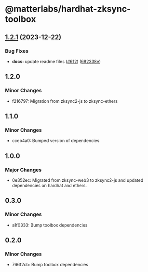 # @matterlabs/hardhat-zksync-toolbox

## [1.2.1](https://github.com/matter-labs/hardhat-zksync/compare/@matterlabs/hardhat-zksync-toolbox@1.2.0...@matterlabs/hardhat-zksync-toolbox-v1.2.1) (2023-12-22)


### Bug Fixes

* **docs:** update readme files ([#612](https://github.com/matter-labs/hardhat-zksync/issues/612)) ([682338e](https://github.com/matter-labs/hardhat-zksync/commit/682338e60f52021206325ff6eeec2c394a118642))

## 1.2.0

### Minor Changes

- f216797: Migration from zksync2-js to zksync-ethers

## 1.1.0

### Minor Changes

- cceb4a0: Bumped version of dependencies

## 1.0.0

### Major Changes

- 0e352ec: Migrated from zksync-web3 to zksync2-js and updated dependencies on hardhat and ethers.

## 0.3.0

### Minor Changes

- a1f0333: Bump toolbox dependencies

## 0.2.0

### Minor Changes

- 766f2cb: Bump toolbox dependencies
